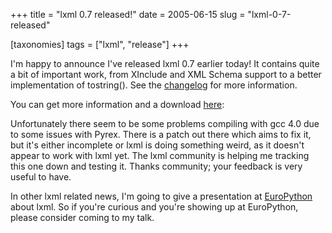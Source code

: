 +++
title = "lxml 0.7 released!"
date = 2005-06-15
slug = "lxml-0-7-released"

[taxonomies]
tags = ["lxml", "release"]
+++

I'm happy to announce I've released lxml 0.7 earlier today! It contains
quite a bit of important work, from XInclude and XML Schema support to a
better implementation of tostring(). See the
[changelog](http://codespeak.net/lxml/changes-0.7.html) for more
information.

You can get more information and a download
[here](http://codespeak.net/lxml):

Unfortunately there seem to be some problems compiling with gcc 4.0 due
to some issues with Pyrex. There is a patch out there which aims to fix
it, but it's either incomplete or lxml is doing something weird, as it
doesn't appear to work with lxml yet. The lxml community is helping me
tracking this one down and testing it. Thanks community; your feedback
is very useful to have.

In other lxml related news, I'm going to give a presentation at
[EuroPython](http://www.europython.org) about lxml. So if you're curious
and you're showing up at EuroPython, please consider coming to my talk.
